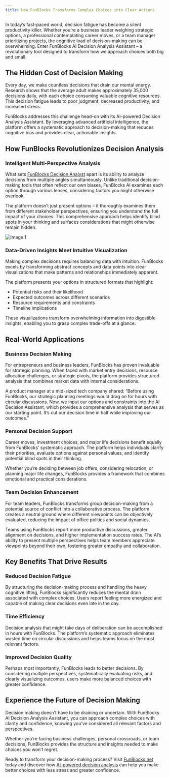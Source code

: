 ```yaml
---
title: How FunBlocks Transforms Complex Choices into Clear Actions
---
```


In today’s fast-paced world, decision fatigue has become a silent productivity killer. Whether you’re a business leader weighing strategic options, a professional contemplating career moves, or a team manager prioritizing projects, the cognitive load of decision-making can be overwhelming. Enter FunBlocks AI Decision Analysis Assistant – a revolutionary tool designed to transform how we approach choices both big and small.

The Hidden Cost of Decision Making
----------------------------------

Every day, we make countless decisions that drain our mental energy. Research shows that the average adult makes approximately 35,000 decisions daily, with each choice consuming valuable cognitive resources. This decision fatigue leads to poor judgment, decreased productivity, and increased stress.

FunBlocks addresses this challenge head-on with its AI-powered Decision Analysis Assistant. By leveraging advanced artificial intelligence, the platform offers a systematic approach to decision-making that reduces cognitive bias and provides clear, actionable insights.

How FunBlocks Revolutionizes Decision Analysis
----------------------------------------------

### Intelligent Multi-Perspective Analysis

What sets [FunBlocks Decision Analyst](https://www.funblocks.net/aitools/decision) apart is its ability to analyze decisions from multiple angles simultaneously. Unlike traditional decision-making tools that often reflect our own biases, FunBlocks AI examines each option through various lenses, considering factors you might otherwise overlook.

The platform doesn’t just present options – it thoroughly examines them from different stakeholder perspectives, ensuring you understand the full impact of your choices. This comprehensive approach helps identify blind spots in your thinking and surfaces considerations that might otherwise remain hidden.

![Image 1](/img/uploads/2025/02/Screenshot-2025-02-28-at-4.30.32-PM.png)

### Data-Driven Insights Meet Intuitive Visualization

Making complex decisions requires balancing data with intuition. FunBlocks excels by transforming abstract concepts and data points into clear visualizations that make patterns and relationships immediately apparent.

The platform presents your options in structured formats that highlight:

*   Potential risks and their likelihood
*   Expected outcomes across different scenarios
*   Resource requirements and constraints
*   Timeline implications

These visualizations transform overwhelming information into digestible insights, enabling you to grasp complex trade-offs at a glance.

Real-World Applications
-----------------------

### Business Decision Making

For entrepreneurs and business leaders, FunBlocks has proven invaluable for strategic planning. When faced with market entry decisions, resource allocation challenges, or strategic pivots, the platform provides structured analysis that combines market data with internal considerations.

A product manager at a mid-sized tech company shared: “Before using FunBlocks, our strategic planning meetings would drag on for hours with circular discussions. Now, we input our options and constraints into the AI Decision Assistant, which provides a comprehensive analysis that serves as our starting point. It’s cut our decision time in half while improving our outcomes.”

### Personal Decision Support

Career moves, investment choices, and major life decisions benefit equally from FunBlocks’ systematic approach. The platform helps individuals clarify their priorities, evaluate options against personal values, and identify potential blind spots in their thinking.

Whether you’re deciding between job offers, considering relocation, or planning major life changes, FunBlocks provides a framework that combines emotional and practical considerations.

### Team Decision Enhancement

For team leaders, FunBlocks transforms group decision-making from a potential source of conflict into a collaborative process. The platform creates a neutral ground where different viewpoints can be objectively evaluated, reducing the impact of office politics and social dynamics.

Teams using FunBlocks report more productive discussions, greater alignment on decisions, and higher implementation success rates. The AI’s ability to present multiple perspectives helps team members appreciate viewpoints beyond their own, fostering greater empathy and collaboration.

Key Benefits That Drive Results
-------------------------------

### Reduced Decision Fatigue

By structuring the decision-making process and handling the heavy cognitive lifting, FunBlocks significantly reduces the mental drain associated with complex choices. Users report feeling more energized and capable of making clear decisions even late in the day.

### Time Efficiency

Decision analysis that might take days of deliberation can be accomplished in hours with FunBlocks. The platform’s systematic approach eliminates wasted time on circular discussions and helps teams focus on the most relevant factors.

### Improved Decision Quality

Perhaps most importantly, FunBlocks leads to better decisions. By considering multiple perspectives, systematically evaluating risks, and clearly visualizing outcomes, users make more balanced choices with greater confidence.

Experience the Future of Decision Making
----------------------------------------

Decision making doesn’t have to be draining or uncertain. With FunBlocks AI Decision Analysis Assistant, you can approach complex choices with clarity and confidence, knowing you’ve considered all relevant factors and perspectives.

Whether you’re facing business challenges, personal crossroads, or team decisions, FunBlocks provides the structure and insights needed to make choices you won’t regret.

Ready to transform your decision-making process? Visit [FunBlocks.net](https://www.funblocks.net/aitools) today and discover how [AI-powered decision analysis](https://www.funblocks.net/aitools/decision) can help you make better choices with less stress and greater confidence.

